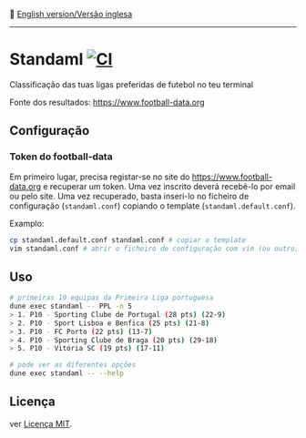 :england: [English version/Versão inglesa](README-en.md)
***

# Standaml [![CI](https://github.com/TheLusitanianKing/Standaml/actions/workflows/docker-image.yml/badge.svg)](https://github.com/TheLusitanianKing/Standaml/actions/workflows/docker-image.yml)
Classificação das tuas ligas preferidas de futebol no teu terminal

Fonte dos resultados: https://www.football-data.org

## Configuração

### Token do football-data
Em primeiro lugar, precisa registar-se no site do https://www.football-data.org e recuperar um token. Uma vez inscrito deverá recebê-lo por email ou pelo site.
Uma vez recuperado, basta inseri-lo no ficheiro de configuração (`standaml.conf`) copiando o template (`standaml.default.conf`).

Examplo:
```bash
cp standaml.default.conf standaml.conf # copiar o template
vim standaml.conf # abrir o ficheiro de configuração com vim (ou outro) e inserir o token no lugar adequado
```

## Uso

```bash
# primeiras 10 equipas da Primeira Liga portuguesa
dune exec standaml -- PPL -n 5
> 1. P10 - Sporting Clube de Portugal (28 pts) (22-9)
> 2. P10 - Sport Lisboa e Benfica (25 pts) (21-8)
> 3. P10 - FC Porto (22 pts) (13-7)
> 4. P10 - Sporting Clube de Braga (20 pts) (29-18)
> 5. P10 - Vitória SC (19 pts) (17-11)

# pode ver as diferentes opções
dune exec standaml -- --help
```

## Licença
ver [Licença MIT](LICENSE).
